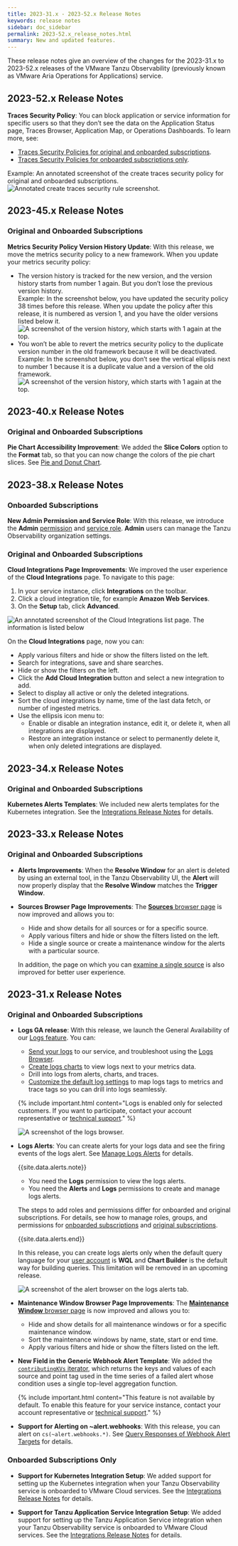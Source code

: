 ```yaml
---
title: 2023-31.x - 2023-52.x Release Notes
keywords: release notes
sidebar: doc_sidebar
permalink: 2023-52.x_release_notes.html
summary: New and updated features.
---
```


These release notes give an overview of the changes for the 2023-31.x to 2023-52.x releases of the VMware Tanzu Observability (previously known as VMware Aria Operations for Applications) service.

## 2023-52.x Release Notes

**Traces Security Policy**: You can block application or service information for specific users so that they don’t see the data on the Application Status page, Traces Browser, Application Map, or Operations Dashboards. To learn more, see:
* [Traces Security Policies for original and onboarded subscriptions](security_policy.html#traces-security-policies).
* [Traces Security Policies for onboarded subscriptions only](csp_security_policy.html#traces-security-policies).

Example: An annotated screenshot of the create traces security policy for original and onboarded subscriptions.
![Annotated create traces security rule screenshot.](images/traces_security_policy_create_rule.png)


## 2023-45.x Release Notes

### Original and Onboarded Subscriptions

**Metrics Security Policy Version History Update**: With this release, we move the metrics security policy to a new framework. When you update your metrics security policy:
* The version history is tracked for the new version, and the version history starts from number 1 again. But you don’t lose the previous version history.
  <br/>Example: In the screenshot below, you have updated the security policy 38 times before this release. When you update the policy after this release, it is numbered as version 1, and you have the older versions listed below it.  
  ![A screenshot of the version history, which starts with 1 again at the top.](images/metrics_security_policy_new_version_history.png)
* You won’t be able to revert the metrics security policy to the duplicate version number in the old framework because it will be deactivated. 
  <br/>Example: In the screenshot below, you don’t see the vertical ellipsis next to number 1 because it is a duplicate value and a version of the old framework.
  ![A screenshot of the version history, which starts with 1 again at the top.](images/metrics_security_policy_revert_deactivated.png)

## 2023-40.x Release Notes

### Original and Onboarded Subscriptions

**Pie Chart Accessibility Improvement**: We added the **Slice Colors** option to the **Format** tab, so that you can now change the colors of the pie chart slices. See [Pie and Donut Chart](ui_chart_reference.html#pie-and-donut-chart).

## 2023-38.x Release Notes

### Onboarded Subscriptions

**New Admin Permission and Service Role**: With this release, we introduce the **Admin** [permission](csp_permissions_overview.html#operations-for-applications-permissions) and [service role](csp_users_roles.html#operations-for-applications-service-roles-built-in). **Admin** users can manage the Tanzu Observability organization settings.


### Original and Onboarded Subscriptions

**Cloud Integrations Page Improvements**: We improved the user experience of the **Cloud Integrations** page. To navigate to this page:
1. In your service instance, click **Integrations** on the toolbar.
2. Click a cloud integration tile,  for example **Amazon Web Services**.
3. On the **Setup** tab, click **Advanced**.

![An annotated screenshot of the Cloud Integrations list page. The information is listed below](images/cloud-integrations-page.png)

On the **Cloud Integrations** page, now you can:

* Apply various filters and hide or show the filters listed on the left.
* Search for integrations, save and share searches.
* Hide or show the filters on the left.
* Click the **Add Cloud Integration** button and select a new integration to add.
* Select to display all active or only the deleted integrations.
* Sort the cloud integrations by name, time of the last data fetch, or number of ingested metrics.
* Use the ellipsis icon menu to:
  * Enable or disable an integration instance, edit it, or delete it, when all integrations are displayed.
  * Restore an integration instance or select to permanently delete it, when only deleted integrations are displayed.

## 2023-34.x Release Notes

### Original and Onboarded Subscriptions

**Kubernetes Alerts Templates**: We included new alerts templates for the Kubernetes integration. See the [Integrations Release Notes](integrations_new_changed.html#august-2023) for details.

## 2023-33.x Release Notes

### Original and Onboarded Subscriptions

* **Alerts Improvements**: When the **Resolve Window** for an alert is deleted by using an external tool, in the Tanzu Observability UI, the **Alert** will now properly display that the **Resolve Window** matches the **Trigger Window**.


* **Sources Browser Page Improvements**: The [**Sources** browser page](sources_managing.html#examine-sources-in-the-source-browser) is now improved and allows you to:

    * Hide and show details for all sources or for a specific source.
    * Apply various filters and hide or show the filters listed on the left.
    * Hide a single source or create a maintenance window for the alerts with a particular source.


  In addition, the page on which you can [examine a single source](sources_managing.html#step-2-examine-the-source) is also improved for better user experience. 
  

## 2023-31.x Release Notes

### Original and Onboarded Subscriptions

* **Logs GA release**: With this release, we launch the General Availability of our [Logs feature](logging_overview.html). You can:
  * [Send your logs](logging_send_logs.html) to our service, and troubleshoot using the [Logs Browser](logging_log_browser.html).
  * [Create logs charts](logging_logs_chart.html) to view logs next to your metrics data.
  * Drill into logs from alerts, charts, and traces.
  * [Customize the default log settings](logging_logs_settings.html) to map logs tags to metrics and trace tags so you can drill into logs seamlessly.
  
  {% include important.html content="Logs is enabled only for selected customers. If you want to participate, contact your account representative or [technical support](wavefront_support_feedback.html#support)." %}

  ![A screenshot of the logs browser.](images/logs_browser_ga_for_release_notes.png)

* **Logs Alerts**: You can create alerts for your logs data and see the firing events of the logs alert. See [Manage Logs Alerts](logging_log_alerts.html) for details. 

  {{site.data.alerts.note}}
  <ul>
      <li>
          You need the <b>Logs</b> permission to view the logs alerts.
      </li>
      <li>
          You need the <b>Alerts</b> and <b>Logs</b> permissions to create and manage logs alerts.
      </li>
  </ul>
  <p>The steps to add roles and permissions differ for onboarded and original subscriptions. For details, see how to manage roles, groups, and permissions for <a href="csp_users_roles.html#create-edit-or-delete-a-custom-role">onboarded subscriptions</a> and <a href="users_roles.html">original subscriptions</a>.</p>
  {{site.data.alerts.end}}

  In this release, you can create logs alerts only when the default query language for your [user account](users_account_managing.html#configure-user-preferences) is **WQL** and **Chart Builder** is the default way for building queries. This limitation will be removed in an upcoming release.

  ![A screenshot of the alert browser on the logs alerts tab.](images/logs_alerts_for_rlease_notes.png)

* **Maintenance Window Browser Page Improvements**: The [**Maintenance Window** browser page](maintenance_windows_managing.html#maintenance-windows) is now improved and allows you to:

    * Hide and show details for all maintenance windows or for a specific maintenance window.
    * Sort the maintenance windows by name, state, start or end time.
    * Apply various filters and hide or show the filters listed on the left.

* **New Field in the Generic Webhook Alert Template**: We added the [`contributingKVs` iterator](alert_target_customizing.html#list-all-sources-and-point-tags-of-an-aggregation-alerts-time-series), which returns the keys and values of each source and point tag used in the time series of a failed alert whose condition uses a single top-level aggregation function.

  {% include important.html content="This feature is not available by default. To enable this feature for your service instance, contact your account representative or [technical support](wavefront_support_feedback.html#support)." %}

* **Support for Alerting on ~alert.webhooks**: With this release, you can alert on `cs(~alert.webhooks.*)`. See [Query Responses of Webhook Alert Targets](webhooks_alert_notification.html#query-responses-of-webhook-alert-targets) for details.

### Onboarded Subscriptions Only

* **Support for Kubernetes Integration Setup**: We added support for setting up the Kubernetes integration when your Tanzu Observability service is onboarded to VMware Cloud services. See the [Integrations Release Notes](integrations_new_changed.html#august-2023) for details.

* **Support for Tanzu Application Service Integration Setup**: We added support for setting up the Tanzu Application Service integration when your Tanzu Observability service is onboarded to VMware Cloud services. See the [Integrations Release Notes](integrations_new_changed.html#august-2023) for details.
